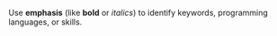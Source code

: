 Use __emphasis__ (like **bold** or _italics_) to identify keywords, programming languages, or skills. 
